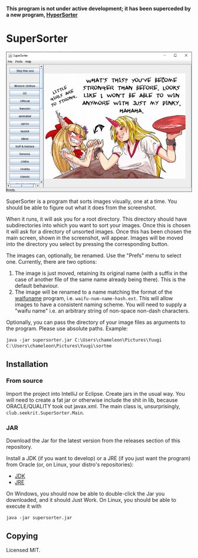 **This program is not under active development; it has been superceded by a new program, [HyperSorter](https://github.com/japanoise/hypersorter)**

# SuperSorter

![The program running](screenshot.png)

SuperSorter is a program that sorts images visually, one at a time.
You should be able to figure out what it does from the screenshot.

When it runs, it will ask you for a root directory. This directory
should have subdirectories into which you want to sort your images.
Once this is chosen it will ask for a directory of unsorted images.
Once this has been chosen the main screen, shown in the screenshot,
will appear. Images will be moved into the directory you select by
pressing the corresponding button.

The images can, optionally, be renamed. Use the "Prefs" menu to select
one. Currently, there are two options:

1. The image is just moved, retaining its original name (with a suffix
   in the case of another file of the same name already being there).
   This is the default behaviour.
2. The image will be renamed to a name matching the format of the
   [waifuname](https://git.sr.ht/~japanoise/waifuname) program, i.e.
   `waifu-num-name-hash.ext`. This will allow images to have a consistent 
   naming scheme. You will need to supply a "waifu name" i.e. an arbitrary
   string of non-space non-dash characters.
   
Optionally, you can pass the directory of your image files as arguments to
the program. Please use absolute paths. Example:

    java -jar supersorter.jar C:\Users\chameleon\Pictures\Yuugi C:\Users\chameleon\Pictures\Yuugi\sortme

## Installation

### From source

Import the project into IntelliJ or Eclipse. Create jars in the usual way.
You will need to create a fat jar or otherwise include the shit in lib,
because ORACLE/QUALITY took out javax.xml. The main class is, unsurprisingly,
`club.seekrit.SuperSorter.Main`.

### JAR

Download the Jar for the latest version from the releases section of this
repository.

Install a JDK (if you want to develop) or a JRE (if you just want the program)
from Oracle (or, on Linux, your distro's repositories):

* [JDK](https://www.oracle.com/java/technologies/javase-downloads.html)
* [JRE](https://www.oracle.com/java/technologies/javase-jre8-downloads.html)

On Windows, you should now be able to double-click the Jar you downloaded, and
it should Just Work. On Linux, you should be able to execute it with

    java -jar supersorter.jar

## Copying

Licensed MIT.
